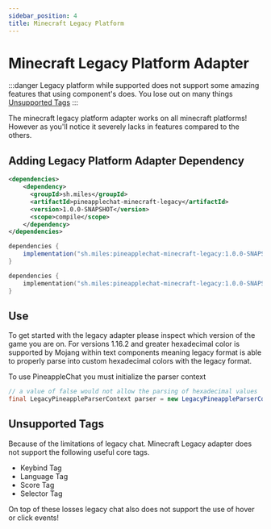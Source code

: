 ```yaml
---
sidebar_position: 4
title: Minecraft Legacy Platform
---
```


# Minecraft Legacy Platform Adapter

:::danger
Legacy platform while supported does not support some amazing features that using component's does. You lose out on many things [Unsupported Tags](#unsupported-tags)
:::

The minecraft legacy platform adapter works on all minecraft platforms! However as you'll notice it severely lacks in features compared to the others.

## Adding Legacy Platform Adapter Dependency

```xml tab={"label":"Maven"}
<dependencies>
    <dependency>
      <groupId>sh.miles</groupId>
      <artifactId>pineapplechat-minecraft-legacy</artifactId>
      <version>1.0.0-SNAPSHOT</version>
      <scope>compile</scope>
    </dependency>
</dependencies>
```

```groovy tab={"label":"Gradle (Groovy)"}
dependencies {
    implementation("sh.miles:pineapplechat-minecraft-legacy:1.0.0-SNAPSHOT")
}
```

```kotlin tab={"label":"Gradle (Kotlin)"}
dependencies {
    implementation("sh.miles:pineapplechat-minecraft-legacy:1.0.0-SNAPSHOT")
}
```

## Use

To get started with the legacy adapter please inspect which version of the game you are on. For versions 1.16.2 and greater hexadecimal color is supported by Mojang within text components meaning legacy format is able to properly parse into custom hexadecimal colors with the legacy format.

To use PineappleChat you must initialize the parser context

```java
// a value of false would not allow the parsing of hexadecimal values
final LegacyPineappleParserContext parser = new LegacyPineappleParserContext(true);
```

## Unsupported Tags

Because of the limitations of legacy chat. Minecraft Legacy adapter does not support the following useful core tags.

- Keybind Tag
- Language Tag
- Score Tag
- Selector Tag

On top of these losses legacy chat also does not support the use of hover or click events!
  